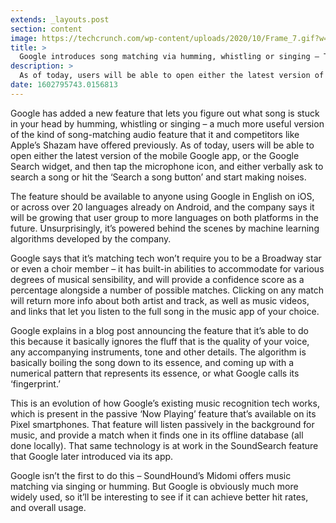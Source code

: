 ```yaml
--- 
extends: _layouts.post 
section: content 
image: https://techcrunch.com/wp-content/uploads/2020/10/Frame_7.gif?w=571 
title: > 
  Google introduces song matching via humming, whistling or singing – TechCrunch 
description: > 
  As of today, users will be able to open either the latest version of the mobile Google app, or the Google Search widget, and then tap the microphone icon, and either verbally ask to search a song or hit the ‘Search a song button’ and start making noises.That feature will listen passively in the background for music, and provide a match when it finds one in its offline database (all done locally).That same technology is at work in the SoundSearch feature that Google later introduced via its app.Google isn’t the first to do this – SoundHound’s Midomi offers music matching via singing or humming.But Google is obviously much more widely used, so it’ll be interesting to see if it can achieve better hit rates, and overall usage. 
date: 1602795743.0156813 
--- 
```

Google has added a new feature that lets you figure out what song is stuck in your head by humming, whistling or singing – a much more useful version of the kind of song-matching audio feature that it and competitors like Apple’s Shazam have offered previously. As of today, users will be able to open either the latest version of the mobile Google app, or the Google Search widget, and then tap the microphone icon, and either verbally ask to search a song or hit the ‘Search a song button’ and start making noises.

The feature should be available to anyone using Google in English on iOS, or across over 20 languages already on Android, and the company says it will be growing that user group to more languages on both platforms in the future. Unsurprisingly, it’s powered behind the scenes by machine learning algorithms developed by the company.

Google says that it’s matching tech won’t require you to be a Broadway star or even a choir member – it has built-in abilities to accommodate for various degrees of musical sensibility, and will provide a confidence score as a percentage alongside a number of possible matches. Clicking on any match will return more info about both artist and track, as well as music videos, and links that let you listen to the full song in the music app of your choice.

Google explains in a blog post announcing the feature that it’s able to do this because it basically ignores the fluff that is the quality of your voice, any accompanying instruments, tone and other details. The algorithm is basically boiling the song down to its essence, and coming up with a numerical pattern that represents its essence, or what Google calls its ‘fingerprint.’

This is an evolution of how Google’s existing music recognition tech works, which is present in the passive ‘Now Playing’ feature that’s available on its Pixel smartphones. That feature will listen passively in the background for music, and provide a match when it finds one in its offline database (all done locally). That same technology is at work in the SoundSearch feature that Google later introduced via its app.

Google isn’t the first to do this – SoundHound’s Midomi offers music matching via singing or humming. But Google is obviously much more widely used, so it’ll be interesting to see if it can achieve better hit rates, and overall usage.